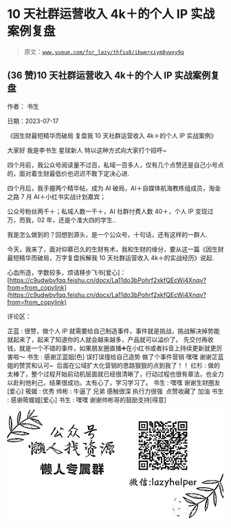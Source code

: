 # 10 天社群运营收入 4k＋的个人 IP 实战案例复盘

> 原文：[`www.yuque.com/for_lazy/thfiu8/ibwerxiym8ywxy9q`](https://www.yuque.com/for_lazy/thfiu8/ibwerxiym8ywxy9q)



## (36 赞)10 天社群运营收入 4k＋的个人 IP 实战案例复盘 

作者： 书生 

日期：2023-07-17 

《因生财最短精华而破局 复盘我 10 天社群运营收入 4k＋的个人 IP 实战案例》 

大家好 我是李书生 星球新人 特以这种方式向大家打个招呼~ 

四个月前，我公众号阅读量不过百，私域一百多人，仅有几个点赞还是自己小号点的，面对着生财最低价也迟迟不敢下定决心进. 

四个月后，我手握两个精华帖，成为 AI 破局，AI＋自媒体航海教练组成员，淘金之路 7 月 AI＋小红书实战计划嘉宾； 

公众号粉丝两千＋；私域人数一千＋，AI 社群付费人数 40＋，个人 IP 变现过万，而我，02 年，还是个准大四的学生.. 

我是怎么做到的？回想到源头，是一个公众号，十句话，还有这样的一群人. 

今天，我来了，面对仰慕已久的生财有术，我和生财的缘分，要从这一篇《因生财最短精华而破局，万字复盘拆解我 10 天社群运营收入 4k＋的实战经历》说起. 

心血所造，字数较多，烦请移步飞书[爱心]：[https://c9udwbvfqq.feishu.cn/docx/La11do3bPohrf2xkfQEcWi4Xnqv?from=from_copylink](https://c9udwbvfqq.feishu.cn/docx/La11do3bPohrf2xkfQEcWi4Xnqv?from=from_copylink) 

评论区： 

芷蓝 : 很赞，做个人 IP 就需要给自己制造事件，事件就是挑战，挑战解决掉势能就起来了，起来了知道你的人就会越来越多，产品就可以溢价了。 先交付再收钱，就是一个不错的事件，如果朋友圈直播➕在小红书或者抖音上持续更新就更厉害啦～ 书生 : 感谢芷蓝姐[色] 误打误撞给自己造势 做了个事件营销 嘿嘿 谢谢芷蓝姐的赞赏和认可~  后面在公域扩大化营销的思路狠狠的点到我了！！ 红杉 : 做的太棒了，整个过程开始前动机层面就已经很清晰了，行动过程也很有章法，也全力以赴利他利己，结果很成功。太有心了，学习学习了。 书生 : 嘿嘿 谢谢生财圈友[爱心] 筱媛 : 优秀 帅彬 : 牛逼了 兄弟 感触很深 执行力很强  点赞收藏了 加油 书生 : 感谢筱媛姐[爱心] 书生 : 嘿嘿 谢谢帅彬哥的鼓励支持[得意] 

![](img/894d30a529e7c37bcd3392323c99941c.png)  